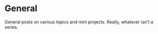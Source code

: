 <meta name="daria:title" content="General">
<meta name="daria:title_slug" content="general">
<meta name="daria:order" content="0">
<meta name="daria:created_on" content="2022-06-19">
<meta name="daria:tags" content="general">
<meta name="daria:image_id" content="space">

# General

General posts on various topics and mini projects. Really, whatever isn't a series.